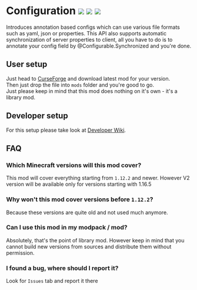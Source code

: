 # Configuration ![](https://img.shields.io/badge/Author-Toma-orange.svg) ![](https://img.shields.io/badge/API-v2-blue.svg) ![](https://img.shields.io/badge/Latest_Version-2.2.2-green.svg)
Introduces annotation based configs which can use various file formats such as yaml, json or properties. This API also supports automatic synchronization of server properties to client, all you have to do is to annotate your config field by @Configurable.Synchronized and you're done.

## User setup
Just head to [CurseForge](https://www.curseforge.com/minecraft/mc-mods/configuration) and download latest mod for your version.\
Then just drop the file into `mods` folder and you're good to go.\
Just please keep in mind that this mod does nothing on it's own - it's a library mod.

## Developer setup
For this setup please take look at [Developer Wiki](https://github.com/Toma1O6/Configuration/wiki).

## FAQ
### Which Minecraft versions will this mod cover?
This mod will cover everything starting from `1.12.2` and newer.
However V2 version will be available only for versions starting with 1.16.5

### Why won't this mod cover versions before `1.12.2`?
Because these versions are quite old and not used much anymore.

### Can I use this mod in my modpack / mod?
Absolutely, that's the point of library mod. However keep in mind that you cannot build new versions from sources and distribute them without permission.

### I found a bug, where should I report it?
Look for `Issues` tab and report it there
